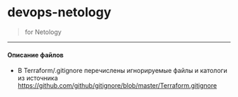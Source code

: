 # devops-netology

> for Netology 

---

#### Описание файлов
- В Terraform/.gitignore перечислены игнорируемые файлы и катологи из источника https://github.com/github/gitignore/blob/master/Terraform.gitignore